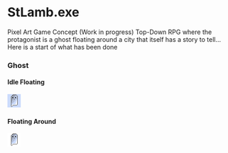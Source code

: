 # StLamb.exe
Pixel Art Game Concept (Work in progress)  Top-Down RPG where the protagonist is a ghost floating around a city that itself has a story to tell...
Here is a start of what has been done

### **Ghost**
#### Idle Floating 
![Idle Ghost](https://github.com/Javques/StLamb.exe/blob/master/floatstanding.gif)

#### Floating Around
![Floating Ghost](https://github.com/Javques/StLamb.exe/blob/master/walkt.gif)
